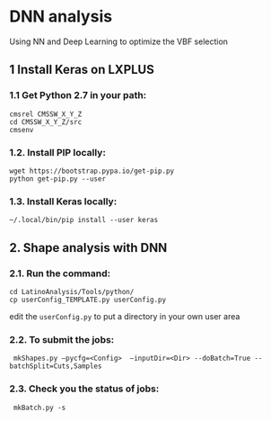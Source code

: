 
# DNN analysis
Using NN and Deep Learning to optimize the VBF selection

## 1 Install Keras on LXPLUS

### 1.1 Get Python 2.7 in your path:
```
cmsrel CMSSW_X_Y_Z
cd CMSSW_X_Y_Z/src
cmsenv
```
### 1.2. Install PIP locally:
```
wget https://bootstrap.pypa.io/get-pip.py 
python get-pip.py --user
```
### 1.3. Install Keras locally:
```
~/.local/bin/pip install --user keras
```
## 2. Shape analysis with DNN

### 2.1. Run the command:
```
cd LatinoAnalysis/Tools/python/
cp userConfig_TEMPLATE.py userConfig.py
```
edit the `userConfig.py` to put a directory in your own user area

### 2.2. To submit the jobs:
```
 mkShapes.py —pycfg=<Config>  —inputDir=<Dir> --doBatch=True --batchSplit=Cuts,Samples
 ```
 ### 2.3. Check you the status of jobs:
```
 mkBatch.py -s
 ```
 
